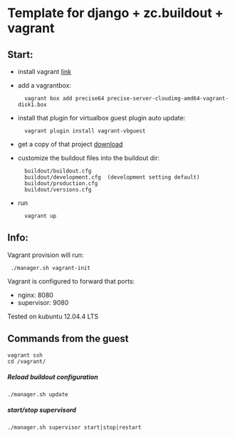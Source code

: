 # Template for django + zc.buildout + vagrant

## Start:

- install vagrant [link](http://www.vagrantup.com/)  
- add a vagrantbox:  

		vagrant box add precise64 precise-server-cloudimg-amd64-vagrant-disk1.box  

- install that plugin for virtualbox guest plugin auto update:  

		vagrant plugin install vagrant-vbguest  

- get a copy of that project [download](https://github.com/muchasuerte/django-buildout-vagrant-template/archive/master.zip)  
- customize the buildout files into the buildout dir:

		buildout/buildout.cfg
		buildout/development.cfg  (development setting default)
		buildout/production.cfg   
		buildout/versions.cfg

- run  

		vagrant up  

## Info:
Vagrant provision will run:

	 ./manager.sh vagrant-init  

Vagrant is configured to forward that ports:

- nginx: 8080  
- supervisor: 9080  

Tested on kubuntu 12.04.4 LTS


## Commands from the guest
	vagrant ssh
	cd /vagrant/

##### Reload buildout configuration
	./manager.sh update 

##### start/stop supervisord
	./manager.sh supervisor start|stop|restart
